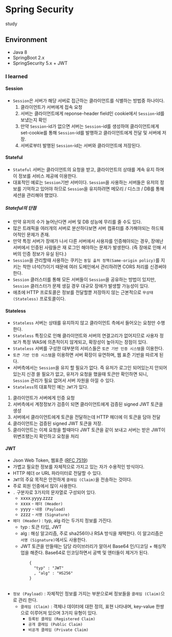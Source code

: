 # Spring Security
study

## Environment
- Java 8
- SpringBoot 2.x
- SpringSecurity 5.x  +  JWT


### I learned

#### Session
- `Session`은 서버가 해당 서버로 접근하는 클라이언트를 식별하는 방법중 하나이다.
    1. 클라이언트가 서버에게 접속 요청
    2. 서버는 클라이언트에게 reponse-header field인 cookie에서 `Session`-id를 보냈는지 확인
    3. 만약 `Session`-id가 없으면 서버는 `Session`-id를 생성하여 클라이언트에게 set-cookie를 통해 
    `Session`-id를 발행하고 클라이언트에게 전달 및 서버에 저장.
    4. 서버로부터 발행된 `Session`-id는 서버와 클라이언트에 저장된다.

#### Stateful 
- `Stateful` 서버는 클라이언트의 요청을 받고, 클라이언트의 상태를 계속 유지 하며 이 정보를 서비스 제공에 이용한다.
- 대표적인 예로는 `Session`기반 서버이다. `Session`을 사용하는 서버들은 유저의 정보를 기억하고 있어야 하므로
`Session`을 유지하려면 메모리 / 디스크 / DB를 통해 세션을 관리해야 했었다.

##### Stateful의 단점
- 만약 유저의 수가 늘어난다면 서버 및 DB 성능에 무리를 줄 수도 있다.
- 많은 트래픽을 여러개의 서버로 분산하다보면 서버 컴퓨터를 추가해야되는 하드웨어적인 문제가 존재.
- 만약 특정 서버가 장애가 나서 다른 서버에서 사용자를 인증해야되는 경우, 장애난 서버에서 인증된 사람들은
재 로그인 해야하는 문제가 발생한다. (즉 장애로 인해 서버의 인증 정보가 유실 된다.)
- `Session`을 관리할때 사용하는 쿠키는 `동일 출처 정책(Same-origin policy)`를 지키는
착한 녀석(?)이기 때문에 여러 도메인에서 관리하려면 CORS 처리를 신경써야 한다.
- `Session` 클러스터를 통해 모든 서버들이 `Session`을 공유하는 방법이 있지만, `Session` 클러스터가 문제 생길 경우
대규모 장애가 발생할 가능성이 있다.
- 애초에 HTTP 프로토콜은 정보를 전달할뿐 저장하지 않는 근본적으로 `무상태(Stateless)` 프로토콜이다.

#### Stateless
- `Stateless` 서버는 상태를 유지하지 않고 클라이언트 측에서 들어오는 요청만 수행한다.
- `Stateless` 특징으로 인해 클라이언트와 서버의 연결고리가 없어지므로 사용자 정보가 특정 WAS에 의존적이지 않게되고, 확장성이 높아지는 장점이 있다.
- `Stateless` 서버를 구성한 대부분의 서비스들은 `토큰 기반 인증 시스템`을 이용한다.
- `토큰 기반 인증 시스템`을 이용하면 서버 확장이 유연하며, 웹 표준 기반을 따르게 된다.
- 서버측에서는 `Session`을 유지 할 필요가 없다. 즉 유저가 로그인 되어있는지 안되어있는지 신경 쓸 필요가 없고, 유저가 요청을 했을때 토큰만 확인하면 되니, <br>
`Session` 관리가 필요 없어서 서버 자원을 아낄 수 있다.
- `Stateless`의 대표적인 예는 `JWT`가 있다.
1. 클라이언트가 서버에게 인증 요청
2. 서버측에서 계정정보가 검증이 되면 클라이언트에게 검증된 signed JWT 토큰을 생성
3. 서버에서 클라이언트에게 토큰을 전달하는데 HTTP 헤더에 이 토큰을 담아 전달
4. 클라이언트는 검증된 signed JWT 토큰을 저장.
5. 클라이언트는 이제 요청을 할때마다 JWT 토큰을 같이 보내고 서버는 받은 JWT이 위변조됐는지 확인하고 요청을 처리

#### JWT
- Json Web Token, 웹표준 ([RFC 7519](https://tools.ietf.org/html/rfc7519)) 
- 가볍고 필요한 정보를 자체적으로 가지고 있는 자가 수용적인 방식이다.
- HTTP 헤더 or URL 파라미터로 전달할 수 있다.
- `JWT`의 주요 목적은 안전하게 `클레임 (Claim)`을 전송하는 것이다.
- 주로 회원 인증에서 많이 사용한다.
- `.` 구분자로 3가지의 문자열로 구성되어 있다.
    - xxxx.yyyy.zzzz
    - xxxx - `헤더 (Header)`
    - yyyy - `내용 (Payload)`
    - zzzz - `서명 (Signature)`
- `헤더 (Header)` : typ, alg 라는 두가지 정보를 가진다.
    - typ : 토큰 타입, JWT
    - alg : 해싱 알고리즘, 주로 sha256이나 RSA 방식을 채택한다. 이 알고리즘은 `서명 (Signature)`에서도 사용한다.
    - JWT 토큰을 만들때는 담당 라이브러리가 알아서 Base64 인/디코딩 + 해싱작업을 해준다.
    Base64로 인코딩하면서 공백 및 엔터들이 제거가 된다.
    <pre>
        <code>{</code>
        <code>  "typ" : "JWT"</code>
        <code>  , "alg" : "HS256"</code>
        <code>}</code>
    </pre>
- `정보 (Payload)` : 자체적인 정보를 가지는 부분으로써 정보들을 `클레임 (Claim)`으로 관리 한다.
    - `클레임 (Claim)` : 객체나 데이터에 대한 정의, 표현 나타내며, key-value 한쌍으로 이루어져 있으며 3가지 유형이 있다.
        - `등록된 클레임 (Registered Claim)`
        - `공개 클레임 (Public Claim)`
        - `비공개 클레임 (Private Claim)`

